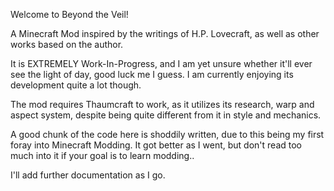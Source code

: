 Welcome to
Beyond the Veil!

A Minecraft Mod inspired by the writings of H.P. Lovecraft, as well as other works based on the author.

It is EXTREMELY Work-In-Progress, and I am yet unsure whether it'll ever see the light of day, good luck me I guess. I am currently enjoying its development quite a lot though.

The mod requires Thaumcraft to work, as it utilizes its research, warp and aspect system, despite being quite different from it in style and mechanics.

A good chunk of the code here is shoddily written, due to this being my first foray into Minecraft Modding. It got better as I went, but don't read too much into it if your goal is to learn modding..

I'll add further documentation as I go.